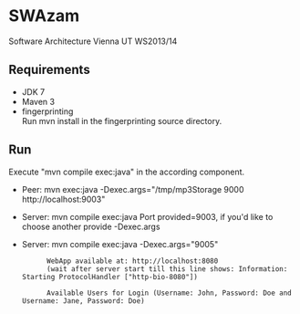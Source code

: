 SWAzam
======

Software Architecture Vienna UT WS2013/14


Requirements
------------

* JDK 7
* Maven 3
* fingerprinting<br/>
    Run mvn install in the fingerprinting source directory.


Run
---

Execute "mvn compile exec:java" in the according component.

* Peer: mvn exec:java -Dexec.args="/tmp/mp3Storage 9000 http://localhost:9003"


* Server: 	mvn compile exec:java
			Port provided=9003, if you'd like to choose another provide -Dexec.args
* Server: 	mvn compile exec:java -Dexec.args="9005"


			WebApp available at: http://localhost:8080 
			(wait after server start till this line shows: Information: Starting ProtocolHandler ["http-bio-8080"])
			
			Available Users for Login (Username: John, Password: Doe and Username: Jane, Password: Doe)